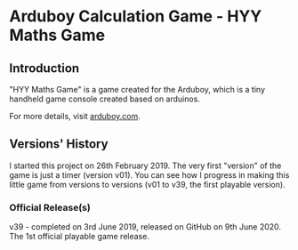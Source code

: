 # Arduboy Calculation Game - HYY Maths Game

## Introduction
"HYY Maths Game" is a game created for the Arduboy, which is a tiny handheld game console created based on arduinos.

For more details, visit [arduboy.com](https://arduboy.com).

## Versions' History
I started this project on 26th February 2019. The very first "version" of the game is just a timer (version v01). You can see how I progress in making this little game from versions to versions (v01 to v39, the first playable version).

### Official Release(s)
v39 - completed on 3rd June 2019, released on GitHub on 9th June 2020. The 1st official playable game release.
